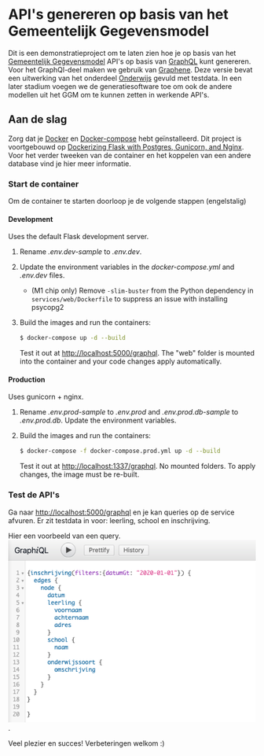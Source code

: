 # API's genereren op basis van het Gemeentelijk Gegevensmodel

Dit is een demonstratieproject om te laten zien hoe je op basis van het [Gemeentelijk Gegevensmodel](https://github.com/Gemeente-Delft/Gemeentelijk-Gegevensmodel) API's op basis van [GraphQL](https://graphql.org) kunt genereren. Voor het GraphQl-deel maken we gebruik van [Graphene](https://graphene-python.org). Deze versie bevat een uitwerking van het onderdeel [Onderwijs](https://gemeente-delft.github.io/Gemeentelijk-Gegevensmodel/domeinen/onderwijs/) gevuld met testdata. In een later stadium voegen we de generatiesoftware toe om ook de andere modellen uit het GGM om te kunnen zetten in werkende API's. 

## Aan de slag

Zorg dat je [Docker](https://www.docker.com) en [Docker-compose](https://github.com/docker/compose) hebt geïnstalleerd. Dit project is voortgebouwd op [Dockerizing Flask with Postgres, Gunicorn, and Nginx](https://testdriven.io/blog/dockerizing-flask-with-postgres-gunicorn-and-nginx). Voor het verder tweeken van de container en het koppelen van een andere database vind je hier meer informatie.

### Start de container

Om de container te starten doorloop je de volgende stappen (engelstalig)
#### Development

Uses the default Flask development server.

1. Rename *.env.dev-sample* to *.env.dev*.
1. Update the environment variables in the *docker-compose.yml* and *.env.dev* files.
    - (M1 chip only) Remove `-slim-buster` from the Python dependency in `services/web/Dockerfile` to suppress an issue with installing psycopg2
1. Build the images and run the containers:

    ```sh
    $ docker-compose up -d --build
    ```

    Test it out at [http://localhost:5000/graphql](http://localhost:5000/graphql). The "web" folder is mounted into the container and your code changes apply automatically.

#### Production

Uses gunicorn + nginx.

1. Rename *.env.prod-sample* to *.env.prod* and *.env.prod.db-sample* to *.env.prod.db*. Update the environment variables.
1. Build the images and run the containers:

    ```sh
    $ docker-compose -f docker-compose.prod.yml up -d --build
    ```

    Test it out at [http://localhost:1337/graphql](http://localhost:1337/graphql). No mounted folders. To apply changes, the image must be re-built.

### Test de API's 

Ga naar [http://localhost:5000/graphql](http://localhost:5000/graphql) en je kan queries op de service afvuren. Er zit testdata in voor: leerling, school en inschrijving.

Hier een voorbeeld van een query.
![Hier een voorbeeld van een query](/GraphQL.png). 

Veel plezier en succes! Verbeteringen welkom :)